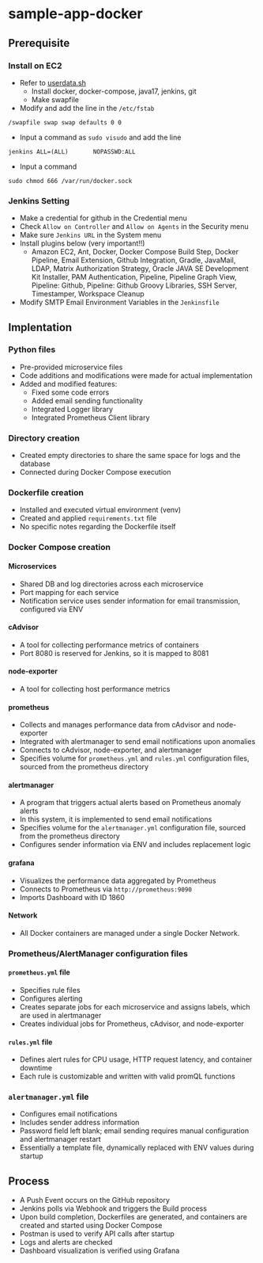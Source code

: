 # sample-app-docker
## Prerequisite
### Install on EC2
- Refer to [userdata.sh](userdata.sh)
  - Install docker, docker-compose, java17, jenkins, git
  - Make swapfile 
- Modify and add the line in the `/etc/fstab`
```
/swapfile swap swap defaults 0 0
```
- Input a command as `sudo visudo` and add the line
```
jenkins ALL=(ALL)       NOPASSWD:ALL
```
- Input a command
```
sudo chmod 666 /var/run/docker.sock
```

### Jenkins Setting
- Make a credential for github in the Credential menu
- Check `Allow on Controller` and `Allow on Agents` in the Security menu
- Make sure `Jenkins URL` in the System menu
- Install plugins below (very important!!)
  - Amazon EC2, Ant, Docker, Docker Compose Build Step, Docker Pipeline, Email Extension, Github Integration, Gradle, JavaMail, LDAP, Matrix Authorization Strategy, Oracle JAVA SE Development Kit Installer, PAM Authentication, Pipeline, Pipeline Graph View, Pipeline: Github, Pipeline: Github Groovy Libraries, SSH Server, Timestamper, Workspace Cleanup
- Modify SMTP Email Environment Variables in the `Jenkinsfile`

## Implentation

### Python files
- Pre-provided microservice files
- Code additions and modifications were made for actual implementation
- Added and modified features:
  - Fixed some code errors
  - Added email sending functionality
  - Integrated Logger library
  - Integrated Prometheus Client library

### Directory creation
- Created empty directories to share the same space for logs and the database
- Connected during Docker Compose execution

### Dockerfile creation
- Installed and executed virtual environment (venv)
- Created and applied `requirements.txt` file
- No specific notes regarding the Dockerfile itself

### Docker Compose creation
#### Microservices
- Shared DB and log directories across each microservice
- Port mapping for each service
- Notification service uses sender information for email transmission, configured via ENV

#### cAdvisor
- A tool for collecting performance metrics of containers
- Port 8080 is reserved for Jenkins, so it is mapped to 8081

#### node-exporter
- A tool for collecting host performance metrics

#### prometheus
- Collects and manages performance data from cAdvisor and node-exporter
- Integrated with alertmanager to send email notifications upon anomalies
- Connects to cAdvisor, node-exporter, and alertmanager
- Specifies volume for `prometheus.yml` and `rules.yml` configuration files, sourced from the prometheus directory

#### alertmanager
- A program that triggers actual alerts based on Prometheus anomaly alerts
- In this system, it is implemented to send email notifications
- Specifies volume for the `alertmanager.yml` configuration file, sourced from the prometheus directory
- Configures sender information via ENV and includes replacement logic

#### grafana
- Visualizes the performance data aggregated by Prometheus
- Connects to Prometheus via `http://prometheus:9090`
- Imports Dashboard with ID 1860

#### Network
- All Docker containers are managed under a single Docker Network.

### Prometheus/AlertManager configuration files
#### `prometheus.yml` file
- Specifies rule files
- Configures alerting
- Creates separate jobs for each microservice and assigns labels, which are used in alertmanager
- Creates individual jobs for Prometheus, cAdvisor, and node-exporter

#### `rules.yml` file
- Defines alert rules for CPU usage, HTTP request latency, and container downtime
- Each rule is customizable and written with valid promQL functions

### `alertmanager.yml` file
- Configures email notifications
- Includes sender address information
- Password field left blank; email sending requires manual configuration and alertmanager restart
- Essentially a template file, dynamically replaced with ENV values during startup

## Process
- A Push Event occurs on the GitHub repository
- Jenkins polls via Webhook and triggers the Build process
- Upon build completion, Dockerfiles are generated, and containers are created and started using Docker Compose
- Postman is used to verify API calls after startup
- Logs and alerts are checked
- Dashboard visualization is verified using Grafana 



